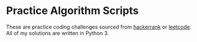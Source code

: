 # Practice Algorithm Scripts

These are practice coding challenges sourced from [hackerrank](http://hackerrank.com) or [leetcode](http://leetcode.com).  All of my solutions are written in Python 3.


